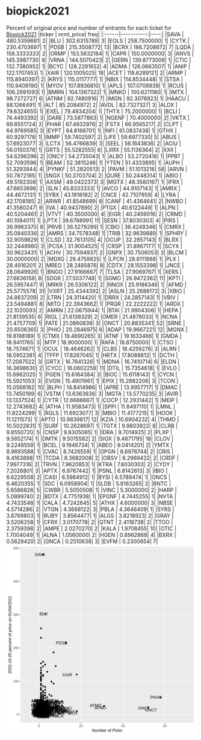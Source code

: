 # biopick2021
Percent of original price and number of entrants for each ticket for [Biopick2021](https://twitter.com/hashtag/Biopick2021)
|ticker |  nrml_price| freq|
|:------|-----------:|----:|
|SAVA   | 480.5359661|    2|
|BLU    | 302.6315789|    3|
|EOLS   | 258.7500000|    1|
|CYTK   | 230.4703697|    1|
|PDSB   | 215.3508772|   13|
|BCRX   | 186.7208672|    7|
|LQDA   | 158.3333333|    2|
|ORMP   | 153.5632184|    1|
|CAPR   | 150.0000000|    3|
|ANVS   | 145.3987730|    8|
|VRNA   | 144.5070423|    2|
|GERN   | 139.8773006|    1|
|CTIC   | 132.7380952|    1|
|BCYC   | 128.2291652|    4|
|ADMA   | 126.0663507|    1|
|ANIP   | 122.1707453|    1|
|XAIR   | 120.1005025|   18|
|ACET   | 118.6289121|    2|
|ARMP   | 115.8940397|    2|
|KRYS   | 115.0117777|    1|
|NBIX   | 114.8534448|    1|
|STSA   | 110.9409190|    1|
|MYOV   | 107.8936810|    1|
|APLS   | 107.0708939|    1|
|RCUS   | 106.2691093|    1|
|BMRN   | 104.1367322|    1|
|MNKD   | 100.6211180|    1|
|IMTX   |  98.7272727|    6|
|ATNM   |  92.7480916|    7|
|IMGN   |  92.3076923|    1|
|HAACU  |  88.1266491|    1|
|ALT    |  85.2084972|    2|
|AVDL   |  82.7327327|    3|
|ALDX   |  79.6324655|    1|
|EXEL   |  79.4934204|    1|
|THTX   |  75.2000000|    1|
|BCLI   |  74.4493392|    3|
|DARE   |  73.5877863|    1|
|NGENF  |  70.4000000|    2|
|VKTX   |  69.6551724|    2|
|PHAR   |  67.4932976|    2|
|FSTX   |  66.9565217|    2|
|CLPT   |  64.9769585|    3|
|EYPT   |  64.8168701|    1|
|INFI   |  61.0837438|    1|
|GTHX   |  60.9297178|    1|
|IMMP   |  59.7402597|    2|
|LIFE   |  59.6977330|    5|
|ABUS   |  57.6923077|    3|
|LCTX   |  56.4766839|    3|
|SEEL   |  56.1643836|    2|
|ACIU   |  56.0150376|    1|
|GRTS   |  55.5282555|    6|
|LXRX   |  55.1136364|    2|
|XXII   |  54.6296296|    2|
|ONCY   |  54.2735043|    1|
|ALBO   |  53.2720416|    1|
|PPBT   |  52.7093596|    1|
|BEAM   |  52.3815246|    1|
|YTEN   |  51.4333895|    1|
|AUPH   |  51.3293944|    4|
|PYNKF  |  51.2820513|    2|
|PAVM   |  51.1013216|   58|
|ARVN   |  50.7872185|    1|
|SNGX   |  50.3703704|    2|
|QURE   |  50.2448314|    1|
|ABIO   |  49.5192308|    1|
|AXSM   |  49.0422373|    3|
|MGTX   |  48.3580167|    1|
|IFRX   |  47.6653696|    2|
|SLN    |  45.8333333|    1|
|AVCO   |  44.9107143|    1|
|AMRX   |  44.4672131|    1|
|SYBX   |  43.1818182|    2|
|CNCE   |  42.7107959|    4|
|LYRA   |  42.1708185|    2|
|ARWR   |  41.8548699|    8|
|CANF   |  41.4364641|    2|
|NWBO   |  41.3580247|    9|
|IVA    |  40.9437890|    2|
|PTGX   |  40.6122449|    1|
|ALPN   |  40.5204461|    2|
|VTVT   |  40.3500000|    4|
|EIGR   |  40.2459016|    2|
|CRMD   |  40.1084011|    1|
|LPTX   |  39.6788991|   11|
|SESN   |  37.8030303|    4|
|PIRS   |  36.9963370|    8|
|PRVB   |  36.5279299|    1|
|CBIO   |  36.4248346|    1|
|CMRX   |  35.0840336|    2|
|AMRS   |  34.7578348|    1|
|TRIB   |  32.9639889|    1|
|SPHRY  |  32.9059829|    1|
|CLSD   |  32.7613105|    4|
|OCUP   |  32.2857143|    1|
|BLRX   |  32.2448980|    3|
|PCSA   |  31.9004525|    1|
|CRSP   |  31.8967177|    1|
|SCYX   |  30.9623431|    1|
|ACHV   |  30.7594937|    2|
|GNPX   |  30.7506053|    3|
|BLCM   |  30.0000000|    2|
|MDXG   |  29.4759825|    1|
|LPCN   |  28.8111888|    1|
|PLX    |  28.4916201|    2|
|MREO   |  28.2485876|    8|
|CDTX   |  28.1553398|    1|
|JNCE   |  28.0649926|    1|
|BNGO   |  27.9166667|    7|
|TLSA   |  27.9069767|    1|
|XERS   |  27.6836158|    8|
|SDGR   |  27.5037748|    1|
|SGMO   |  26.9472362|   11|
|KPTI   |  26.5957447|    9|
|MRKR   |  26.5306122|    2|
|NNOX   |  25.9186346|    1|
|AFMD   |  25.5775578|   31|
|VXRT   |  25.4344392|    2|
|ASLN   |  25.2688172|    3|
|XBIO   |  24.8837209|    2|
|LTRN   |  24.3114420|    1|
|DRRX   |  24.2857143|    1|
|VBIV   |  23.5494881|    8|
|MITO   |  22.3943662|    1|
|PRQR   |  22.2222222|    1|
|ARDX   |  22.1020093|    2|
|AMRN   |  22.0675944|    1|
|BTAI   |  21.9904306|    1|
|HEPA   |  21.8139535|    6|
|RIGL   |  21.6138329|    2|
|OMER   |  21.4876033|    1|
|NCNA   |  21.4757709|    1|
|FATE   |  21.0860839|    3|
|ONCT   |  20.8835341|   52|
|SRNE   |  20.6506365|    3|
|PHIO   |  20.2846975|    6|
|ADAP   |  19.9667221|   12|
|MGNX   |  19.8198189|    1|
|CTMX   |  19.4690265|    3|
|ATNF   |  19.1633466|    1|
|GMDA   |  18.9411765|    3|
|MTP    |  18.9000000|    1|
|RAFA   |  18.8750000|    1|
|CTSO   |  18.7574671|    1|
|OCUL   |  18.4646262|    1|
|CLBS   |  18.4259276|    3|
|ALRN   |  18.0952381|    4|
|TFFP   |  17.8267045|    1|
|HRTX   |  17.8088812|    1|
|DCTH   |  17.2087522|    3|
|GRTX   |  16.7641326|    1|
|MDNA   |  16.7410714|    6|
|ELDN   |  16.3698630|    2|
|CYCC   |  16.0602258|   11|
|DTIL   |  15.7354618|    1|
|EVLO   |  15.6962025|    1|
|PGEN   |  15.6164384|    3|
|BIOC   |  15.6118143|    1|
|CYCN   |  15.5921053|    3|
|EVGN   |  15.4901961|    1|
|EPIX   |  15.2882206|    3|
|TCON   |  15.0568182|   10|
|BLPH   |  14.8414986|    1|
|APRE   |  13.9957717|    1|
|DMAC   |  13.7450199|    6|
|VSTM   |  13.6363636|    3|
|MGTA   |  13.5770235|    3|
|AVIR   |  13.1337524|    1|
|CYTR   |  12.6666667|    1|
|COCP   |  12.2931442|    1|
|MEIP   |  12.2743682|    4|
|ATHA   |  11.9583473|    1|
|SPPI   |  11.8497110|    1|
|LMNL   |  11.8224299|    1|
|RGLS   |  11.6923077|    3|
|MBIO   |  11.4177215|    1|
|HOOK   |  11.1211573|    1|
|APTO   |  10.9839817|   12|
|KZIA   |  10.6904232|    4|
|THMO   |  10.5022831|    1|
|SURF   |  10.2628697|    1|
|TGTX   |   9.9803922|    8|
|CLRB   |   9.8550720|    5|
|CNSP   |   9.8305085|    1|
|IDRA   |   9.7014925|    2|
|PLXP   |   9.5652174|    1|
|DMTK   |   9.5015582|    2|
|SIOX   |   9.4871795|   18|
|CLOV   |   9.2248559|    1|
|BCEL   |   9.1946734|    1|
|ABEO   |   9.0414201|    2|
|YMTX   |   8.9693588|    1|
|CVAC   |   8.7426559|    1|
|OPGN   |   8.6976744|    2|
|CRIS   |   8.4163898|   11|
|TCDA   |   8.3682008|    2|
|OBSV   |   8.2969432|    2|
|CRDF   |   7.9977316|    2|
|TRVN   |   7.9620853|    1|
|KTRA   |   7.8030303|    2|
|CYDY   |   7.2026801|    3|
|APTX   |   6.9767442|    1|
|PSNL   |   6.8142613|    3|
|IBIO   |   6.6229508|    2|
|CASI   |   6.5964912|    1|
|BYSI   |   6.5789474|    1|
|ONCS   |   6.4620355|    1|
|SDC    |   6.0958904|    1|
|SLDB   |   5.8163265|    2|
|BNTC   |   5.6586826|    5|
|CWBR   |   5.5050508|    1|
|VINC   |   5.3000000|    2|
|HARP   |   5.0899740|    2|
|BDTX   |   4.7751938|    1|
|EPGNF  |   4.7445255|    1|
|NVTA   |   4.7433548|    1|
|CALA   |   4.7242645|    5|
|ATHX   |   4.6000000|    3|
|NBSE   |   4.5714286|    2|
|VTGN   |   4.3668122|    3|
|PBLA   |   4.3646409|    1|
|SYRS   |   3.8769803|    1|
|RUBY   |   3.8564477|    1|
|ALGS   |   3.8218923|    2|
|GRAY   |   3.5206258|    1|
|CFRX   |   3.0170778|    2|
|QTNT   |   2.4118738|    2|
|TTOO   |   2.3759398|    2|
|AMPE   |   2.0270270|    2|
|KALA   |   1.9708455|   10|
|OTIC   |   1.7004049|    1|
|ALNA   |   1.0560000|    2|
|HGEN   |   0.8962868|    4|
|BXRX   |   0.5629420|    2|
|GNCA   |   0.2510638|    3|
|EVFM   |   0.2300654|    7|
![retvspicks](biopicks.png?raw=true)
